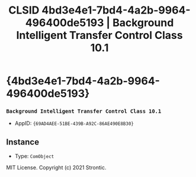 ﻿---
title: "CLSID 4bd3e4e1-7bd4-4a2b-9964-496400de5193 | Background Intelligent Transfer Control Class 10.1"
excerpt: What is COM-Object CLSID 4bd3e4e1-7bd4-4a2b-9964-496400de5193?
---

# {4bd3e4e1-7bd4-4a2b-9964-496400de5193}

### `Background Intelligent Transfer Control Class 10.1`
* AppID: `{69AD4AEE-51BE-439B-A92C-86AE490E8B30}`

## Instance

* Type: `ComObject`

MIT License. Copyright (c) 2021 Strontic.


